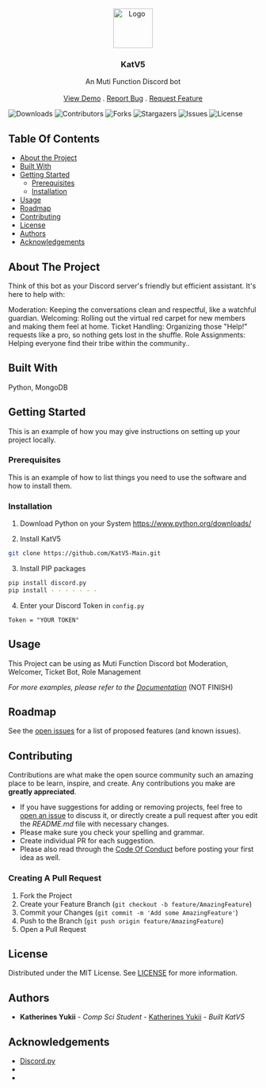 <br/>
<p align="center">
  <a href="https://github.com/XxlyitemXx/KatV5-Main">
    <img src="https://cdn.discordapp.com/attachments/1196413567151394869/1218613563363426384/Screenshot_2024-03-12_at_01.04.01.png?ex=66084d52&is=65f5d852&hm=f306d8a7bfa07dbbc36daef16af5f26c3d3e88120fbae322ce28aa3e25f97b49&" alt="Logo" width="80" height="80">
  </a>

  <h3 align="center">KatV5</h3>

  <p align="center">
    An Muti Function Discord bot 
    <br/>
    <br/>
    <a href="https://github.com/XxlyitemXx/KatV5-Main">View Demo</a>
    .
    <a href="https://github.com/XxlyitemXx/KatV5-Main/issues">Report Bug</a>
    .
    <a href="https://github.com/XxlyitemXx/KatV5-Main/issues">Request Feature</a>
  </p>
</p>

![Downloads](https://img.shields.io/github/downloads/XxlyitemXx/KatV5-Main/total) ![Contributors](https://img.shields.io/github/contributors/XxlyitemXx/KatV5-Main?color=dark-green) ![Forks](https://img.shields.io/github/forks/XxlyitemXx/KatV5-Main?style=social) ![Stargazers](https://img.shields.io/github/stars/XxlyitemXx/KatV5-Main?style=social) ![Issues](https://img.shields.io/github/issues/XxlyitemXx/KatV5-Main) ![License](https://img.shields.io/github/license/XxlyitemXx/KatV5-Main) 

## Table Of Contents

* [About the Project](#about-the-project)
* [Built With](#built-with)
* [Getting Started](#getting-started)
  * [Prerequisites](#prerequisites)
  * [Installation](#installation)
* [Usage](#usage)
* [Roadmap](#roadmap)
* [Contributing](#contributing)
* [License](#license)
* [Authors](#authors)
* [Acknowledgements](#acknowledgements)

## About The Project

Think of this bot as your Discord server's friendly but efficient assistant. It's here to help with:

Moderation: Keeping the conversations clean and respectful, like a watchful guardian.
Welcoming: Rolling out the virtual red carpet for new members and making them feel at home.
Ticket Handling: Organizing those "Help!" requests like a pro, so nothing gets lost in the shuffle.
Role Assignments: Helping everyone find their tribe within the community..

## Built With

Python, MongoDB

## Getting Started

This is an example of how you may give instructions on setting up your project locally.


### Prerequisites

This is an example of how to list things you need to use the software and how to install them.

### Installation

1. Download Python on your System https://www.python.org/downloads/

2. Install KatV5

```sh
git clone https://github.com/KatV5-Main.git
```

3. Install PIP packages

```sh
pip install discord.py
pip install - - - - - - -
```

4. Enter your Discord Token in `config.py`

```PY
Token = "YOUR TOKEN"
```

## Usage

This Project can be using as Muti Function Discord bot Moderation, Welcomer, Ticket Bot, Role Management

_For more examples, please refer to the [Documentation]()_ (NOT FINISH)

## Roadmap

See the [open issues](https://github.com/XxlyitemXx/KatV5-Main/issues) for a list of proposed features (and known issues).

## Contributing

Contributions are what make the open source community such an amazing place to be learn, inspire, and create. Any contributions you make are **greatly appreciated**.
* If you have suggestions for adding or removing projects, feel free to [open an issue](https://github.com/XxlyitemXx/KatV5-Main/issues/new) to discuss it, or directly create a pull request after you edit the *README.md* file with necessary changes.
* Please make sure you check your spelling and grammar.
* Create individual PR for each suggestion.
* Please also read through the [Code Of Conduct](https://github.com/XxlyitemXx/KatV5-Main/blob/main/CODE_OF_CONDUCT.md) before posting your first idea as well.

### Creating A Pull Request

1. Fork the Project
2. Create your Feature Branch (`git checkout -b feature/AmazingFeature`)
3. Commit your Changes (`git commit -m 'Add some AmazingFeature'`)
4. Push to the Branch (`git push origin feature/AmazingFeature`)
5. Open a Pull Request

## License

Distributed under the MIT License. See [LICENSE](https://github.com/XxlyitemXx/KatV5-Main/blob/main/LICENSE.md) for more information.

## Authors

* **Katherines Yukii** - *Comp Sci Student* - [Katherines Yukii](https://github.com/XxlyitemXx) - *Built KatV5*

## Acknowledgements

* [Discord.py](https://discordpy.readthedocs.io/en/stable/)
* []()
* []()
